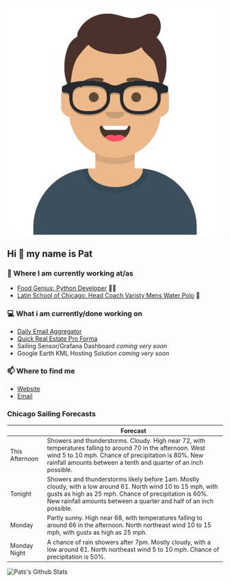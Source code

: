 [![Social banner for p-j-falconer](https://raw.githubusercontent.com/P-J-FALCONER/P-J-FALCONER/master/assets/avataaars.svg)](https://patfalconer.com/)
## Hi :wave: my name is Pat

### 💼 Where I am currently working at/as
- [Food Genius: Python Developer](https://getfoodgenius.com/) 🍔🐍
- [Latin School of Chicago: Head Coach Varisty Mens Water Polo](https://www.latinschool.org/) 🤽


### 💻 What i am currently/done working on
 - [Daily Email Aggregator](https://github.com/P-J-FALCONER/dott_daily_mail)
 - [Quick Real Estate Pro Forma](https://github.com/P-J-FALCONER/henry)
 - Sailing Sensor/Grafana Dashboard *coming very soon*
 - Google Earth KML Hosting Solution *coming very soon*

### 📫 Where to find me
 - [Website](https://patfalconer.com/)
 - [Email](mailto:patrick.j.falconer@gmail.com)


### Chicago Sailing Forecasts
|   | Forecast  |
|---|---|
| This Afternoon | Showers and thunderstorms. Cloudy. High near 72, with temperatures falling to around 70 in the afternoon. West wind 5 to 10 mph. Chance of precipitation is 80%. New rainfall amounts between a tenth and quarter of an inch possible. |
| Tonight | Showers and thunderstorms likely before 1am. Mostly cloudy, with a low around 61. North wind 10 to 15 mph, with gusts as high as 25 mph. Chance of precipitation is 60%. New rainfall amounts between a quarter and half of an inch possible. |
| Monday | Partly sunny. High near 68, with temperatures falling to around 66 in the afternoon. North northeast wind 10 to 15 mph, with gusts as high as 25 mph. |
| Monday Night | A chance of rain showers after 7pm. Mostly cloudy, with a low around 61. North northeast wind 5 to 10 mph. Chance of precipitation is 50%. |

![Pats's Github Stats](https://github-readme-stats.vercel.app/api?username=p-j-falconer&show_icons=true&theme=radical)
